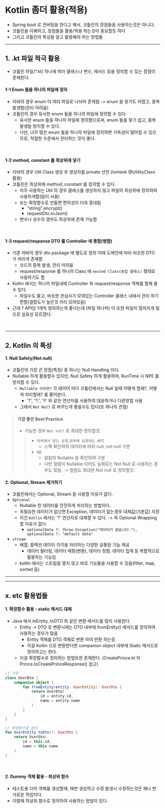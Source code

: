 # Kotlin 좀더 활용(적용)
- Spring boot 로 컨버팅을 한다고 해서, 코틀린의 장점들을 사용하는것은 아니다.
- 코틀린을 이해하고, 장점들을 활용/적용 하는것이 중요할듯 하다
- 그리고 코틀린의 특성을 알고 활용해야 하는 방법들

---
## 1. .kt 파일 적극 활용
- 코틀린 파일(*.kt) 하나에 여러 클래스나 변수, 메서드 등을 정의할 수 있는 장점이 존재한다.

#### 1-1 Enum 들을 하나의 파일에 정의 
- 자바의 경우 enum 이 여러 파일로 나뉘어 존재됨 -> enum 을 찾기도 어렵고, 중복 발생함(관리 어려움)
- 코틀린의 경우 유사한 enum 들을 하나의 파일에 정의할 수 있다.
  - 유사한 enum 들을 하나의 파일에 정의함으로써, enum 들을 찾기 쉽고, 중복 발생을 방지할 수 있다.
  - 다만, 너무 많은 enum 들을 하나의 파일에 정의하면 가독성이 떨어질 수 있으므로, 적절한 수준에서 관리하는 것이 좋다.

<br>

#### 1-2 method, constant 를 최상위에 넣기
- 자바의 경우 Util Class 생성 후 생성자를 private 선언 (lombok @UtilityClass 활용)
- 코틀린은 최상위에 method, constant 를 정의할 수 있다.
  - 자주 사용하는 Util 의 경우 클래스를 생성하지 않고 파일의 최상위에 정의하여 사용하게함(많이 사용)
  - 또는 확장함수로 만들면 편의성이 더욱 증대됨
    - "string".encrypt()
    - requestDto.toJson()
  - 변수나 상수의 경우도 최상위에 존재 가능함

<br>

#### 1-3 request/response DTO 를 Controller 에 통합(병합)
- 기존 자바의 경우 dto package 에 별도로 정의 이때 도메인에 따라 비슷한 DTO 가 여러개 존재함
  - 코드의 중복 발생, 관리 어려움
  - request/response 를 하나의 Class 에 `nested Class(중첩 클래스)` 형태로 사용하기도 함
- Kotlin 에서는 하나의 파일내에 Controller 와 request/response 객체를 함께 둘 수 있다.
  - 파일수도 줄고, 비슷한 관심사가 모여있는 Controller 클래스 내에서 관리 하기 편함(결합도가 높은것 끼리 모여있음)
- 근데 ? API당 1개씩 정의하는게 좋다는데 (파일 하나씩) 이 또한 파일이 많아지게 됨으로 실효성 모르겠다.


<br>

---

## 2. Kotlin 의 특성 

#### 1. Null Safety(Not null)
- 코틀린의 가장 큰 장점(특징) 중 하나는 Null Handling 이다.
- Nullable 하게 활용할수 있지만, Null Safety 하게 활용하여, RunTime 시 NPE 를 방지할 수 있다.
  - `Nullable 이라면?` 각 레이어 마다 코틀린에서는 Null 일때 어떻게 할래?, 어떻게 처리할래? 를 물어본다.
    - '?', '?:', '!!' 와 같은 연산자를 사용하여 대응하거나 다른방법 사용
  - 그래서 `Not Null` 로 바꾸는게 좋을수도 있다(또 하나의 관점)
> #### 가장 좋은 Best Practice
> - 가능한 경우 `Not null` 로 최대한 정의할것.
>> - `외부에서 받는 요청`,`외부에 요청하는 API`
>>   - 스펙 확인하여 데이터에 따라 null, not null 구분
>> - `DB`
>>   - 컬럼의 Nullable 을 확인하여 구분
>>   - 다만 컬럼이 Nullable 이어도 실제로는 Not Null 로 사용하는 경우도 많음. -> 컬럼도 최대한 Not null 로 정의할것. 

#### 2. Optional, Stream 제거하기 
- 코틀린에서는 Optional, Stream 을 사용할 이유가 없다.
- `Optional`
  - Nullable 한 데이터를 안전하게 처리하는 방법이다.
  - 꼭필요한 데이터가 없으면 Exception, 데이터가 없는경우 대체값(기본값) 지정
  - 이건 `Kotlin` 에서는 '?' 연산자로 대체할 수 있다. -> 즉 Optional Wrapping 할 이유가 없다.
    - `optionalData ?: throw Exception("데이터가 없습니다."), optionalData ?: "default data"` 
- `stream`
  - 배열, 컬렉션 데이터 각각을 처리하는 다양한 공통된 기능 제공
    - 데이터 필터링, 데이터 매핑(변환), 데이터 정렬, 데이터 집계 등 복합적으로 활용하는 기능임
  - kotlin 에서는 스트림을 열지 않고 바로 기능들을 사용할 수 있음(filter, map, sorted 등)



---



---

## x. etc 활용법들 

#### 1. 확장함수 활용 - static 메서드 대체
- Java 에서 toEntity, toDTO 와 같은 변환 메서드를 많이 사용한다.
  - Entity -> DTO 로 변환시에는 DTO 내부에 fromEntity() 메서드를 정의하여 사용하는 경우가 많음
    - Entity 객체를 DTO 객체로 변환 하여 반환 하는등
    - 이걸 Kotlin 으로 변환한다면 companion object 내부에 Static 메서드로 정의하고는 한다.
  - 이걸 확장함수로 정의하는 방법또한 존재한다. (CreatePrince.kt 의 Prince.toCreatePrinceResponse() 참고)
```kotlin
// 기존
class UserDto {
    companion object {
        fun fromEntity(entity: UserEntity): UserDto {
            return UserDto(
                id = entity.id,
                name = entity.name
            )
        }
    }
}

// 확장함수로 정의
fun UserEntity.toDto(): UserDto {
    return UserDto(
        id = this.id,
        name = this.name
    )
}
```
 



<br>

#### 2. Dummy 객체 활용 - 최상위 함수
- 테스트용 더미 객체를 생성할때, 매번 생성하고 수정 발생시 수정하는것은 꽤나 번거로운 작업이다.
- 이럴때 최상위 함수로 정의하여 사용하는 방법이 있다.
 





